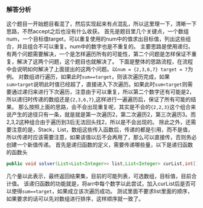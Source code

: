 ### 解答分析
这个题目一开始题目看混了，然后实现起来有点混乱，所以这里理一下，清晰一下思路，不然accept之后也没有什么收获。
首先是题目里几个关键点，一个数组num，一个目标值target，可以重复使用的num中的值求出目标值，列出这些组合，并且组合不可以重复。num中的数字也是不重复的。
主要思路是使用递归，有两个问题需要解决，一个是怎样遍历所有的可能性，第二个问题是怎样保证不重复，解决了这两个问题，这个题目也就解决了。
下面是整体的思路流程，在流程中会说明如何解决了上面提出的这两个问题。以`num = {2,3,6,7} target = 7`为例。
对数组进行遍历，如果此时`sum==target`，则该次遍历完成，如果`sum>target`说明此时值已经超了，直接进入下次遍历。如果此时`sum<target`则需要通过递归来进行下次遍历，注意由于可以重复，所以第二个数字还有可能是2，所以递归时传递的数组还是`{2,3,6,7}`,这样进行一遍遍历后，保证了所有可能的结果。
那么按照上面的思路，会不会出现重复呢，其实是不会的`{2,2,3}`这个组合来说产生的途径只有一条，就是就是第一次遍历2，第二次遍历2，第三次遍历3。而2,3,2这种组合由于遍历到3后无法回头找2，所以是不会出现的。
除此之外，还需要注意的是，Stack，List，数组这些传入函数后，传递的都是引用，而不是值，所以传递时应该需要注意，如果该值以后不会再用了，那么可以直接传，否则务必创建一个新值传递。
首先是递归函数的定义，需要传递哪些量，以下是递归函数的函数头
``` java
public void solver(List<List<Integer>> list,List<Integer> curList,int[] arr,int target,int sum)
```
几个量以此表示，最终返回结果集，目前的可能列表，可选数组，目标值，目前合计值。
该递归函数的功能就是，将arr中每个数字以此尝试，加入curList后是否可以使得`sum==target`，如果成立该次遍历成功。
测试里面不要求list里面的顺序，如果要求的话可以先对数组进行排序，这样顺序就一致了。